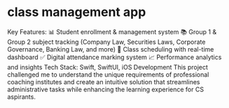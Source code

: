 # class management app 
Key Features:
📊 Student enrollment & management system
📚 Group 1 & Group 2 subject tracking (Company Law, Securities Laws, Corporate Governance, Banking Law, and more)
📅 Class scheduling with real-time dashboard
✅ Digital attendance marking system
📈 Performance analytics and insights
Tech Stack: Swift, SwiftUI, iOS Development
This project challenged me to understand the unique requirements of professional coaching institutes and create an intuitive solution that streamlines administrative tasks while enhancing the learning experience for CS aspirants.

